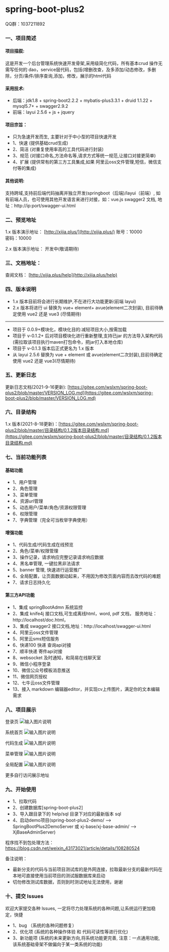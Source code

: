 # spring-boot-plus2

QQ群：1037211892

### 一、项目简述

#### 项目描叙:
这是开发一个后台管理系统快速开发骨架,采用级简化代码，所有基本crud 操作无需写任何的 dao，service层代码，包括(增删改查，及多添加/动态修改，多删除，分页/条件/排序查询,添加，修改，展示的html代码

#### 采用技术:
- 后端：jdk1.8 + spring-boot2.2.2 + mybatis-plus3.3.1 + druid 1.1.22 + mysql5.7+ + swagger2.9.2 
- 前端：layui 2.5.6 + js + jquery

#### 项目宗旨：
   - 只为急速开发而生, 主要针对于中小型的项目快速开发
   - 1、快速 (提供基础crud生成)
   - 2、简洁 (对重复使用率高的工具代码进行封装)
   - 3、规范 (对接口命名,方法命名等,请求方式等统一规范,让接口对接更简单)
   - 4、扩展 (提供常有的第三方工具集成,如果 阿里云oss文件管理,短信，微信支付等的集成)

#### 其他说明: 
支持跨域,支持前后端代码抽离并独立开发(springboot（后端)/layui（前端）, 如有前端人员，也可使用其他开发语言来进行对接，如：vue.js
swagger2 文档, 地址：http://ip:port/swagger-ui.html 


### 二、预览地址

1.x 版本演示地址： [http://xijia.plus/](http://xijia.plus/) 
账号：10000  
密码：10000


2.x 版本演示地址： 开发中(敬请期待)

### 三、文档地址：

查阅文档： [http://xijia.plus/help](http://xijia.plus/help) 

### 四、版本说明

- 1.x 版本目前将会进行长期维护,不在进行大功能更新(前端 layui)
- 2.x 版本将进行 ui 替换为 vue+ element+ avue(element二次封装), 目前待确定使用 vue2 还是 vue3 (尽情期待)

---- 
- 项目于 0.0.9+模块化，模块化目的:减轻项目大小,按需加载
- 项目于 v-0.1.2+ 后对项目模块化进行重新整理,支持已jar 的方法导入架构代码(需拉取该项目执行maven打包命令，把jar打入本地仓库)
- 项目于 v-0.1.3 版本后正式更名为 1.x 版本
- 从 layui 2.5.6 替换为 vue + element 或 avue(element二次封装),目前待确定使用 vue2 还是 vue3(尽情期待)


### 五、更新日志

更新日志文档(2021-9-16更新): [https://gitee.com/wslxm/spring-boot-plus2/blob/master/VERSION_LOG.md](https://gitee.com/wslxm/spring-boot-plus2/blob/master/VERSION_LOG.md) 

### 六、目录结构
1.x 版本(2021-8-18更新)：[https://gitee.com/wslxm/spring-boot-plus2/blob/master/目录结构/0.1.2版本目录结构.md](https://gitee.com/wslxm/spring-boot-plus2/blob/master/目录结构/0.1.2版本目录结构.md) 


### 七、当前功能列表

#### 基础功能 
- 1、用户管理
- 2、角色管理
- 3、菜单管理
- 4、资源url管理
- 5、动态用户/菜单/角色/资源权限管理 
- 6、权限管理
- 7、字典管理（完全可当枚举字典使用）

#### 增强功能
- 1、代码生成/代码生成在线预览   
- 2、角色/菜单/权限管理 
- 3、操作记录，请求响应完整记录请求响应数据
- 4、黑名单管理, 一键拉黑非法请求
- 5、banner 管理, 快速进行运营推广
- 6、全局配置，让页面数据动起来，不用因为修改页面内容而去改代码的难题
- 7、请求日志持久化

#### 第三方API功能
- 1、集成 springBootAdmn 系统监控
- 2、集成 knife4j 接口文档,可生成离线html，word, pdf 文档， 服务地址：http://localhost/doc.html，
- 3、集成 swagger2 接口文档,地址：http://localhost/swagger-ui.html
- 4、阿里云oss文件管理
- 5、阿里云sms短信服务
- 6、快递100 快递 查询api对接
- 7、顺丰快递 寄件api对接
- 8、websocket 及时通知，和简易在线聊天室
- 9、微信小程序登录
- 10、微信公众号模板消息推送
- 11、微信网页授权
- 12、七牛云oss文件管理
- 13、接入 markdown 编辑器editor，并实现cv上传图片，满足你的文本编辑需求


### 八、项目展示

登录页
![输入图片说明](https://images.gitee.com/uploads/images/2021/0925/103734_b430eda8_2208600.png "屏幕截图.png")

系统首页
![输入图片说明](https://images.gitee.com/uploads/images/2021/0925/103758_b62b76fa_2208600.png "屏幕截图.png")

代码生成
![输入图片说明](https://images.gitee.com/uploads/images/2021/0925/103834_ab76402c_2208600.png "屏幕截图.png")

菜单管理
![输入图片说明](https://images.gitee.com/uploads/images/2021/0925/103852_4e742e37_2208600.png "屏幕截图.png")

全局配置
![输入图片说明](https://images.gitee.com/uploads/images/2021/0925/103918_2a04aefb_2208600.png "屏幕截图.png")

更多自行访问展示地址

### 九、开始使用

- 1、拉取代码
- 2、创建数据库[spring-boot-plus2]
- 3、导入跟目录下的 help/sql 目录下对应的最新版本 sql
- 4、启动demo项目(spring-boot-plus2-demo/ --> SpringBootPlus2DemoServer 或  xj-base/xj-base-admin/ -->  XjBaseAdminServer)

程序找不到包处理方法：https://blog.csdn.net/weixin_43173021/article/details/108280524

备注说明：
- 最新分支的代码与当前项目测试库的是外网连接，拉取最新分支的最新代码在本地可直接使用当前项目的测试服数据库来启动
- 切勿修改测试库数据，否则到时测试地址无法使用，谢谢

### 十、提交 lssues 

欢迎大家提交各种 lssues, 一定将尽力处理系统的各种问题,让系统运行更加稳定，快捷
- 1、bug （系统的各种问题修复）
- 2、优化项 (系统的各种操作体验 和 代码可读性等进行优化)
- 3、新功能项 (系统的未来更新方向,将系统功能更完善, 注意：一点通用功能, 该系统基础骨架不做偏向于某一类系统的功能)

